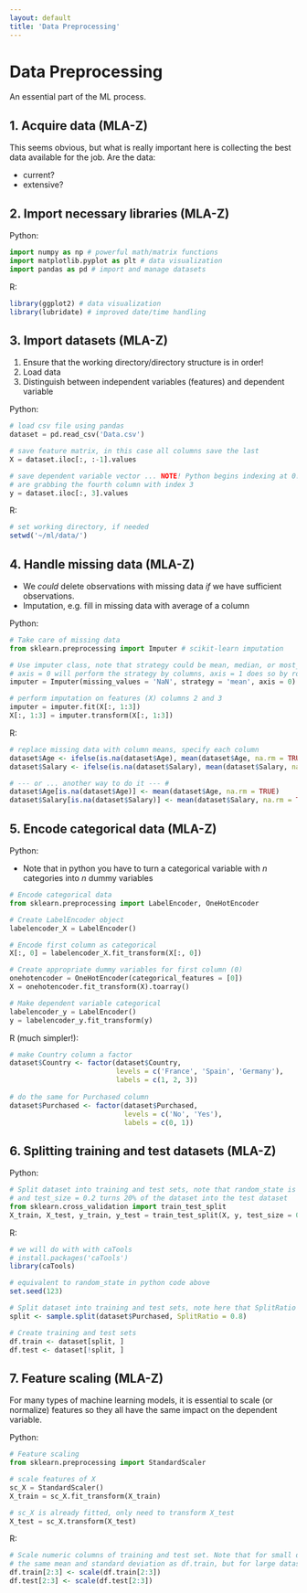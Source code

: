 ```yaml
---
layout: default
title: 'Data Preprocessing'
---
```


# Data Preprocessing

An essential part of the ML process.

## 1. Acquire data (MLA-Z)
This seems obvious, but what is really important here is collecting the best data available for the job. Are the data:
* current?
* extensive?

## 2. Import necessary libraries (MLA-Z)
Python:
```python
import numpy as np # powerful math/matrix functions
import matplotlib.pyplot as plt # data visualization
import pandas as pd # import and manage datasets
```
R:
```R
library(ggplot2) # data visualization
library(lubridate) # improved date/time handling
```

## 3. Import datasets (MLA-Z)
1. Ensure that the working directory/directory structure is in order!
2. Load data
3. Distinguish between independent variables (features) and dependent variable

Python:
```python
# load csv file using pandas
dataset = pd.read_csv('Data.csv')

# save feature matrix, in this case all columns save the last
X = dataset.iloc[:, :-1].values 

# save dependent variable vector ... NOTE! Python begins indexing at 0! So here we
# are grabbing the fourth column with index 3
y = dataset.iloc[:, 3].values
```

R:
```R
# set working directory, if needed
setwd('~/ml/data/')
```

## 4. Handle missing data (MLA-Z)
* We *could* delete observations with missing data *if* we have sufficient observations.
* Imputation, e.g. fill in missing data with average of a column

Python:
```python
# Take care of missing data
from sklearn.preprocessing import Imputer # scikit-learn imputation

# Use imputer class, note that strategy could be mean, median, or most_frequent
# axis = 0 will perform the strategy by columns, axis = 1 does so by rows.
imputer = Imputer(missing_values = 'NaN', strategy = 'mean', axis = 0)

# perform imputation on features (X) columns 2 and 3
imputer = imputer.fit(X[:, 1:3])
X[:, 1:3] = imputer.transform(X[:, 1:3])
```

R:
```R
# replace missing data with column means, specify each column
dataset$Age <- ifelse(is.na(dataset$Age), mean(dataset$Age, na.rm = TRUE), dataset$Age)
dataset$Salary <- ifelse(is.na(dataset$Salary), mean(dataset$Salary, na.rm = TRUE), dataset$Salary)

# --- or ... another way to do it --- #
dataset$Age[is.na(dataset$Age)] <- mean(dataset$Age, na.rm = TRUE)
dataset$Salary[is.na(dataset$Salary)] <- mean(dataset$Salary, na.rm = TRUE)
```

## 5. Encode categorical data (MLA-Z)
Python: 
* Note that in python you have to turn a categorical variable with *n* categories into *n* dummy variables
```python
# Encode categorical data
from sklearn.preprocessing import LabelEncoder, OneHotEncoder

# Create LabelEncoder object
labelencoder_X = LabelEncoder()

# Encode first column as categorical
X[:, 0] = labelencoder_X.fit_transform(X[:, 0])

# Create appropriate dummy variables for first column (0)
onehotencoder = OneHotEncoder(categorical_features = [0])
X = onehotencoder.fit_transform(X).toarray()

# Make dependent variable categorical
labelencoder_y = LabelEncoder()
y = labelencoder_y.fit_transform(y)
```

R (much simpler!):
```R
# make Country column a factor
dataset$Country <- factor(dataset$Country, 
                          levels = c('France', 'Spain', 'Germany'),
                          labels = c(1, 2, 3))
                          
# do the same for Purchased column
dataset$Purchased <- factor(dataset$Purchased, 
                            levels = c('No', 'Yes'),
                            labels = c(0, 1))
```

## 6. Splitting training and test datasets (MLA-Z)
Python:
```python
# Split dataset into training and test sets, note that random_state is the python equivalent to R's set.seed(), 
# and test_size = 0.2 turns 20% of the dataset into the test dataset
from sklearn.cross_validation import train_test_split
X_train, X_test, y_train, y_test = train_test_split(X, y, test_size = 0.2, random_state = 0)
```

R:
```R
# we will do with with caTools
# install.packages('caTools')
library(caTools)

# equivalent to random_state in python code above
set.seed(123)

# Split dataset into training and test sets, note here that SplitRatio is for size of the training set
split <- sample.split(dataset$Purchased, SplitRatio = 0.8)

# Create training and test sets
df.train <- dataset[split, ]
df.test <- dataset[!split, ]
```

## 7. Feature scaling (MLA-Z)
For many types of machine learning models, it is essential to scale (or normalize) features so they all have the same impact on the dependent variable.

Python:
```python
# Feature scaling
from sklearn.preprocessing import StandardScaler

# scale features of X
sc_X = StandardScaler()
X_train = sc_X.fit_transform(X_train)

# sc_X is already fitted, only need to transform X_test
X_test = sc_X.transform(X_test)
```

R:
```R
# Scale numeric columns of training and test set. Note that for small datasets we would want to scale df.test with
# the same mean and standard deviation as df.train, but for large datasets this shouldn't be an issue
df.train[2:3] <- scale(df.train[2:3])
df.test[2:3] <- scale(df.test[2:3])
```
